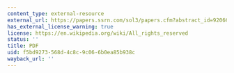 ```yaml
---
content_type: external-resource
external_url: https://papers.ssrn.com/sol3/papers.cfm?abstract_id=920666
has_external_license_warning: true
license: https://en.wikipedia.org/wiki/All_rights_reserved
status: ''
title: PDF
uid: f5bd9273-568d-4c8c-9c06-6b0ea85b938c
wayback_url: ''
---
```

